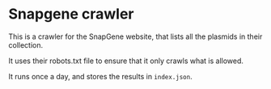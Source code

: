 # Snapgene crawler

This is a crawler for the SnapGene website, that lists all the plasmids in their collection.

It uses their robots.txt file to ensure that it only crawls what is allowed.

It runs once a day, and stores the results in `index.json`.

